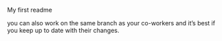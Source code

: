 My first readme

you can also work on the same branch as your co-workers and it’s best if you keep up to date with their changes.
